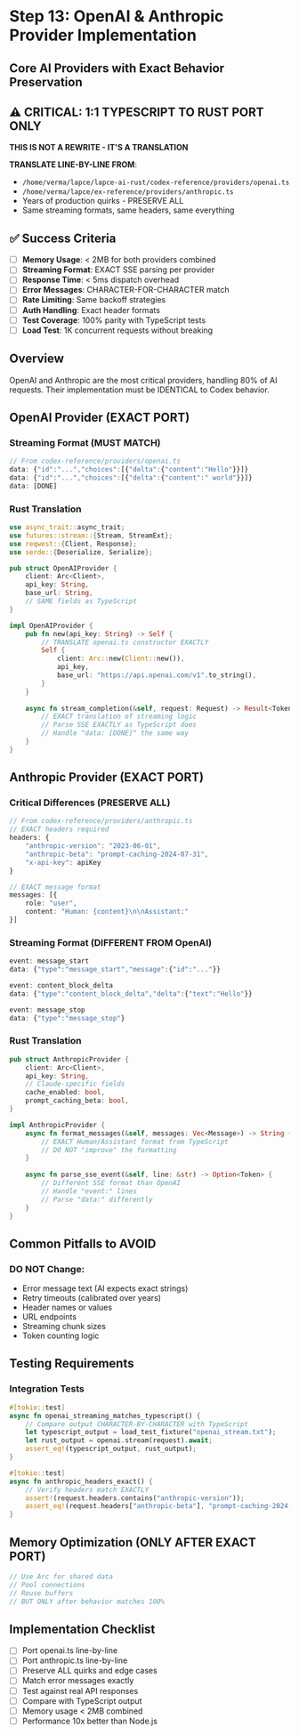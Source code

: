 # Step 13: OpenAI & Anthropic Provider Implementation
## Core AI Providers with Exact Behavior Preservation

## ⚠️ CRITICAL: 1:1 TYPESCRIPT TO RUST PORT ONLY
**THIS IS NOT A REWRITE - IT'S A TRANSLATION**

**TRANSLATE LINE-BY-LINE FROM**:
- `/home/verma/lapce/lapce-ai-rust/codex-reference/providers/openai.ts`
- `/home/verma/lapce/ex-reference/providers/anthropic.ts`
- Years of production quirks - PRESERVE ALL
- Same streaming formats, same headers, same everything

## ✅ Success Criteria
- [ ] **Memory Usage**: < 2MB for both providers combined
- [ ] **Streaming Format**: EXACT SSE parsing per provider
- [ ] **Response Time**: < 5ms dispatch overhead
- [ ] **Error Messages**: CHARACTER-FOR-CHARACTER match
- [ ] **Rate Limiting**: Same backoff strategies
- [ ] **Auth Handling**: Exact header formats
- [ ] **Test Coverage**: 100% parity with TypeScript tests
- [ ] **Load Test**: 1K concurrent requests without breaking

## Overview
OpenAI and Anthropic are the most critical providers, handling 80% of AI requests. Their implementation must be IDENTICAL to Codex behavior.

## OpenAI Provider (EXACT PORT)

### Streaming Format (MUST MATCH)
```typescript
// From codex-reference/providers/openai.ts
data: {"id":"...","choices":[{"delta":{"content":"Hello"}}]}
data: {"id":"...","choices":[{"delta":{"content":" world"}}]}
data: [DONE]
```

### Rust Translation
```rust
use async_trait::async_trait;
use futures::stream::{Stream, StreamExt};
use reqwest::{Client, Response};
use serde::{Deserialize, Serialize};

pub struct OpenAIProvider {
    client: Arc<Client>,
    api_key: String,
    base_url: String,
    // SAME fields as TypeScript
}

impl OpenAIProvider {
    pub fn new(api_key: String) -> Self {
        // TRANSLATE openai.ts constructor EXACTLY
        Self {
            client: Arc::new(Client::new()),
            api_key,
            base_url: "https://api.openai.com/v1".to_string(),
        }
    }
    
    async fn stream_completion(&self, request: Request) -> Result<TokenStream> {
        // EXACT translation of streaming logic
        // Parse SSE EXACTLY as TypeScript does
        // Handle "data: [DONE]" the same way
    }
}
```

## Anthropic Provider (EXACT PORT)

### Critical Differences (PRESERVE ALL)
```typescript
// From codex-reference/providers/anthropic.ts
// EXACT headers required
headers: {
    "anthropic-version": "2023-06-01",
    "anthropic-beta": "prompt-caching-2024-07-31",
    "x-api-key": apiKey
}

// EXACT message format
messages: [{
    role: "user",
    content: "Human: {content}\n\nAssistant:"
}]
```

### Streaming Format (DIFFERENT FROM OpenAI)
```typescript
event: message_start
data: {"type":"message_start","message":{"id":"..."}}

event: content_block_delta
data: {"type":"content_block_delta","delta":{"text":"Hello"}}

event: message_stop
data: {"type":"message_stop"}
```

### Rust Translation
```rust
pub struct AnthropicProvider {
    client: Arc<Client>,
    api_key: String,
    // Claude-specific fields
    cache_enabled: bool,
    prompt_caching_beta: bool,
}

impl AnthropicProvider {
    async fn format_messages(&self, messages: Vec<Message>) -> String {
        // EXACT Human/Assistant format from TypeScript
        // DO NOT "improve" the formatting
    }
    
    async fn parse_sse_event(&self, line: &str) -> Option<Token> {
        // Different SSE format than OpenAI
        // Handle "event:" lines
        // Parse "data:" differently
    }
}
```

## Common Pitfalls to AVOID

### DO NOT Change:
- Error message text (AI expects exact strings)
- Retry timeouts (calibrated over years)
- Header names or values
- URL endpoints
- Streaming chunk sizes
- Token counting logic

## Testing Requirements

### Integration Tests
```rust
#[tokio::test]
async fn openai_streaming_matches_typescript() {
    // Compare output CHARACTER-BY-CHARACTER with TypeScript
    let typescript_output = load_test_fixture("openai_stream.txt");
    let rust_output = openai.stream(request).await;
    assert_eq!(typescript_output, rust_output);
}

#[tokio::test]
async fn anthropic_headers_exact() {
    // Verify headers match EXACTLY
    assert!(request.headers.contains("anthropic-version"));
    assert_eq!(request.headers["anthropic-beta"], "prompt-caching-2024-07-31");
}
```

## Memory Optimization (ONLY AFTER EXACT PORT)
```rust
// Use Arc for shared data
// Pool connections
// Reuse buffers
// BUT ONLY after behavior matches 100%
```

## Implementation Checklist
- [ ] Port openai.ts line-by-line
- [ ] Port anthropic.ts line-by-line
- [ ] Preserve ALL quirks and edge cases
- [ ] Match error messages exactly
- [ ] Test against real API responses
- [ ] Compare with TypeScript output
- [ ] Memory usage < 2MB combined
- [ ] Performance 10x better than Node.js
